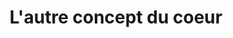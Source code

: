 ---
title: "L'autre concept du coeur"
url: /montreuil-bellay/lautre-concept-du-coeur/
shop: charité
---